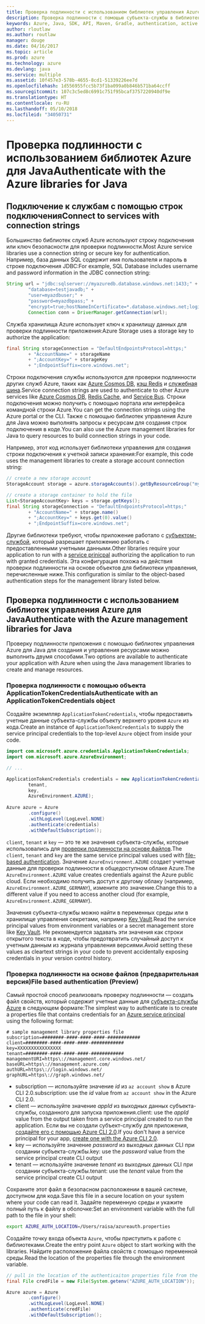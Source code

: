 ```yaml
---
title: Проверка подлинности с использованием библиотек управления Azure для Java
description: Проверка подлинности с помощью субъекта-службы в библиотеках управления Azure для Java
keywords: Azure, Java, SDK, API, Maven, Gradle, authentication, active directory, service principal
author: rloutlaw
ms.author: routlaw
manager: douge
ms.date: 04/16/2017
ms.topic: article
ms.prod: azure
ms.technology: azure
ms.devlang: java
ms.service: multiple
ms.assetid: 10f457e3-578b-4655-8cd1-51339226ee7d
ms.openlocfilehash: 1d556955fcc5b73f1ba099a0b846b571ba64ccff
ms.sourcegitcommit: 107c3c5ed8c6991c751f95bcaf3757220940df9e
ms.translationtype: HT
ms.contentlocale: ru-RU
ms.lasthandoff: 05/10/2018
ms.locfileid: "34050731"
---
```

# <a name="authenticate-with-the-azure-libraries-for-java"></a><span data-ttu-id="2f3f5-104">Проверка подлинности с использованием библиотек Azure для Java</span><span class="sxs-lookup"><span data-stu-id="2f3f5-104">Authenticate with the Azure libraries for Java</span></span> 

## <a name="connect-to-services-with-connection-strings"></a><span data-ttu-id="2f3f5-105">Подключение к службам с помощью строк подключения</span><span class="sxs-lookup"><span data-stu-id="2f3f5-105">Connect to services with connection strings</span></span>

<span data-ttu-id="2f3f5-106">Большинство библиотек служб Azure используют строку подключения или ключ безопасности для проверки подлинности.</span><span class="sxs-lookup"><span data-stu-id="2f3f5-106">Most Azure service libraries use a connection string or secure key for authentication.</span></span> <span data-ttu-id="2f3f5-107">Например, база данных SQL содержит имя пользователя и пароль в строке подключения JDBC:</span><span class="sxs-lookup"><span data-stu-id="2f3f5-107">For example, SQL Database includes username and password information in the JDBC connection string:</span></span>

```java
String url = "jdbc:sqlserver://myazuredb.database.windows.net:1433;" + 
        "database=testjavadb;" + 
        "user=myazdbuser;" +
        "password=myazdbpass;" +
        "encrypt=true;hostNameInCertificate=*.database.windows.net;loginTimeout=30;";
        Connection conn = DriverManager.getConnection(url);
```

<span data-ttu-id="2f3f5-108">Служба хранилища Azure использует ключ к хранилищу данных для проверки подлинности приложения:</span><span class="sxs-lookup"><span data-stu-id="2f3f5-108">Azure Storage uses a storage key to authorize the application:</span></span>

```java
final String storageConnection = "DefaultEndpointsProtocol=https;"
        + "AccountName=" + storageName 
        + ";AccountKey=" + storageKey
        + ";EndpointSuffix=core.windows.net";
```

<span data-ttu-id="2f3f5-109">Строки подключения службы используются для проверки подлинности других служб Azure, таких как [Azure Cosmos DB](https://docs.microsoft.com/azure/cosmos-db/sql-api-java-application#UseService), [кэш Redis](https://docs.microsoft.com/azure/redis-cache/cache-java-get-started) и [служебная шина](https://docs.microsoft.com/azure/service-bus-messaging/service-bus-java-how-to-use-queues).</span><span class="sxs-lookup"><span data-stu-id="2f3f5-109">Service connection strings are used to authenticate to other Azure services like [Azure Cosmos DB](https://docs.microsoft.com/azure/cosmos-db/sql-api-java-application#UseService), [Redis Cache](https://docs.microsoft.com/azure/redis-cache/cache-java-get-started), and [Service Bus](https://docs.microsoft.com/azure/service-bus-messaging/service-bus-java-how-to-use-queues).</span></span> <span data-ttu-id="2f3f5-110">Строки подключения можно получить с помощью портала или интерфейса командной строки Azure.</span><span class="sxs-lookup"><span data-stu-id="2f3f5-110">You can get the connection strings using the Azure portal or the CLI.</span></span>  <span data-ttu-id="2f3f5-111">Также с помощью библиотек управления Azure для Java можно выполнять запросы к ресурсам для создания строк подключения в коде.</span><span class="sxs-lookup"><span data-stu-id="2f3f5-111">You can also use the Azure management libraries for Java to query resources to build connection strings in your code.</span></span> 

<span data-ttu-id="2f3f5-112">Например, этот код использует библиотеки управления для создания строки подключения к учетной записи хранения:</span><span class="sxs-lookup"><span data-stu-id="2f3f5-112">For example, this code uses the management libraries to create a storage account connection string:</span></span>

```java
// create a new storage account
StorageAccount storage = azure.storageAccounts().getByResourceGroup("myResourceGroup","myStorageAccount");

// create a storage container to hold the file
List<StorageAccountKey> keys = storage.getKeys();
final String storageConnection = "DefaultEndpointsProtocol=https;"
        + "AccountName=" + storage.name()
        + ";AccountKey=" + keys.get(0).value()
        + ";EndpointSuffix=core.windows.net";
```

<span data-ttu-id="2f3f5-113">Другие библиотеки требуют, чтобы приложение работало с [субъектом-службой](https://docs.microsoft.com/azure/active-directory/develop/active-directory-application-objects), который разрешает приложению работать с предоставленными учетными данными.</span><span class="sxs-lookup"><span data-stu-id="2f3f5-113">Other libraries require your application to run with a [service prinicpal](https://docs.microsoft.com/azure/active-directory/develop/active-directory-application-objects) authorizing the application to run with granted credentials.</span></span> <span data-ttu-id="2f3f5-114">Эта конфигурация похожа на действия проверки подлинности на основе объектов для библиотеки управления, перечисленные ниже.</span><span class="sxs-lookup"><span data-stu-id="2f3f5-114">This configuration is similar to the object-based authentication steps for the management library listed below.</span></span>

<a name="mgmt-auth"></a>

##  <a name="authenticate-with-the-azure-management-libraries-for-java"></a><span data-ttu-id="2f3f5-115">Проверка подлинности с использованием библиотек управления Azure для Java</span><span class="sxs-lookup"><span data-stu-id="2f3f5-115">Authenticate with the Azure management libraries for Java</span></span>

<span data-ttu-id="2f3f5-116">Проверку подлинности приложения с помощью библиотек управления Azure для Java для создания и управления ресурсами можно выполнить двумя способами.</span><span class="sxs-lookup"><span data-stu-id="2f3f5-116">Two options are available to authenticate your application with Azure when using the Java management libraries to create and manage resources.</span></span>

### <a name="authenticate-with-an-applicationtokencredentials-object"></a><span data-ttu-id="2f3f5-117">Проверка подлинности с помощью объекта ApplicationTokenCredentials</span><span class="sxs-lookup"><span data-stu-id="2f3f5-117">Authenticate with an ApplicationTokenCredentials object</span></span>

<span data-ttu-id="2f3f5-118">Создайте экземпляр `ApplicationTokenCredentials`, чтобы предоставить учетные данные субъекта-службы объекту верхнего уровня `Azure` из кода.</span><span class="sxs-lookup"><span data-stu-id="2f3f5-118">Create an instance of `ApplicationTokenCredentials` to supply the service principal credentials to the top-level `Azure` object from inside your code.</span></span>

```java
import com.microsoft.azure.credentials.ApplicationTokenCredentials;
import com.microsoft.azure.AzureEnvironment;

// ...

ApplicationTokenCredentials credentials = new ApplicationTokenCredentials(client, 
        tenant,
        key, 
        AzureEnvironment.AZURE);
        
Azure azure = Azure
        .configure()
        .withLogLevel(LogLevel.NONE)
        .authenticate(credentials)
        .withDefaultSubscription();
```

<span data-ttu-id="2f3f5-119">`client`, `tenant` и `key` — это те же значения субъекта-службы, которые использовались для [проверки подлинности на основе файлов](#mgmt-file).</span><span class="sxs-lookup"><span data-stu-id="2f3f5-119">The `client`, `tenant` and `key` are the same service principal values used with [file-based authentication](#mgmt-file).</span></span> <span data-ttu-id="2f3f5-120">Значение `AzureEnvironment.AZURE` создает учетные данные для проверки подлинности в общедоступном облаке Azure.</span><span class="sxs-lookup"><span data-stu-id="2f3f5-120">The `AzureEnvironment.AZURE` value creates credentials against the Azure public cloud.</span></span> <span data-ttu-id="2f3f5-121">Если необходимо получить доступ к другому облаку (например, `AzureEnvironment.AZURE_GERMANY`), измените это значение.</span><span class="sxs-lookup"><span data-stu-id="2f3f5-121">Change this to a different value if you need to access another cloud (for example, `AzureEnvironment.AZURE_GERMANY`).</span></span>  

 <span data-ttu-id="2f3f5-122">Значения субъекта-службы можно найти в переменных среды или в хранилище управления секретами, например [Key Vault](/azure/key-vault/key-vault-whatis).</span><span class="sxs-lookup"><span data-stu-id="2f3f5-122">Read the service principal values from environment variables or a secret management store like [Key Vault](/azure/key-vault/key-vault-whatis).</span></span> <span data-ttu-id="2f3f5-123">Не рекомендуется задавать эти значения как строки открытого текста в коде, чтобы предотвратить случайный доступ к учетным данным из журнала управления версиями.</span><span class="sxs-lookup"><span data-stu-id="2f3f5-123">Avoid setting these values as cleartext strings in your code to prevent accidentally exposing credentials in your version control history.</span></span>   

<a name="mgmt-file"></a>

### <a name="file-based-authentication-preview"></a><span data-ttu-id="2f3f5-124">Проверка подлинности на основе файлов (предварительная версия)</span><span class="sxs-lookup"><span data-stu-id="2f3f5-124">File based authentication (Preview)</span></span>

<span data-ttu-id="2f3f5-125">Самый простой способ реализовать проверку подлинности — создать файл свойств, который содержит учетные данные для [субъекта-службы Azure](https://docs.microsoft.com/azure/active-directory/develop/active-directory-application-objects) в следующем формате:</span><span class="sxs-lookup"><span data-stu-id="2f3f5-125">The simplest way to authenticate is to create a properties file that contains credentials for an [Azure service principal](https://docs.microsoft.com/azure/active-directory/develop/active-directory-application-objects) using the following format:</span></span>

```text
# sample management library properties file
subscription=########-####-####-####-############
client=########-####-####-####-############
key=XXXXXXXXXXXXXXXX
tenant=########-####-####-####-############
managementURI=https\://management.core.windows.net/
baseURL=https\://management.azure.com/
authURL=https\://login.windows.net/
graphURL=https\://graph.windows.net/
```

- <span data-ttu-id="2f3f5-126">subscription — используйте значение *id* из `az account show` в Azure CLI 2.0.</span><span class="sxs-lookup"><span data-stu-id="2f3f5-126">subscription: use the *id* value from `az account show` in the Azure CLI 2.0.</span></span>
- <span data-ttu-id="2f3f5-127">client — используйте значение *appId* из выходных данных субъекта-службы, созданного для запуска приложения.</span><span class="sxs-lookup"><span data-stu-id="2f3f5-127">client: use the *appId* value from the output taken from a service principal created to run the application.</span></span> <span data-ttu-id="2f3f5-128">Если вы не создали субъект-службу для приложения, [создайте его с помощью Azure CLI 2.0](https://docs.microsoft.com/cli/azure/create-an-azure-service-principal-azure-cli).</span><span class="sxs-lookup"><span data-stu-id="2f3f5-128">If you don't have a service principal for your app, [create one with the Azure CLI 2.0](https://docs.microsoft.com/cli/azure/create-an-azure-service-principal-azure-cli).</span></span>
- <span data-ttu-id="2f3f5-129">key — используйте значение *password* из выходных данных CLI при создании субъекта-службы.</span><span class="sxs-lookup"><span data-stu-id="2f3f5-129">key: use the *password* value from the service principal create CLI output</span></span> 
- <span data-ttu-id="2f3f5-130">tenant — используйте значение *tenant* из выходных данных CLI при создании субъекта-службы.</span><span class="sxs-lookup"><span data-stu-id="2f3f5-130">tenant: use the *tenant* value from the service principal create CLI output</span></span>

<span data-ttu-id="2f3f5-131">Сохраните этот файл в безопасном расположении в вашей системе, доступном для кода.</span><span class="sxs-lookup"><span data-stu-id="2f3f5-131">Save this file in a secure location on your system where your code can read it.</span></span> <span data-ttu-id="2f3f5-132">Задайте переменную среды и укажите полный путь к файлу в оболочке:</span><span class="sxs-lookup"><span data-stu-id="2f3f5-132">Set an environment variable with the full path to the file in your shell:</span></span>

```bash
export AZURE_AUTH_LOCATION=/Users/raisa/azureauth.properties
```

<span data-ttu-id="2f3f5-133">Создайте точку входа объекта `Azure`, чтобы приступить к работе с библиотеками.</span><span class="sxs-lookup"><span data-stu-id="2f3f5-133">Create the entry point `Azure` object to start working with the libraries.</span></span> <span data-ttu-id="2f3f5-134">Найдите расположение файла свойств с помощью переменной среды.</span><span class="sxs-lookup"><span data-stu-id="2f3f5-134">Read the location of the properties file through the environment variable.</span></span>

```java
// pull in the location of the authenticaiton properties file from the environment 
final File credFile = new File(System.getenv("AZURE_AUTH_LOCATION"));

Azure azure = Azure
        .configure()
        .withLogLevel(LogLevel.NONE)
        .authenticate(credFile)
        .withDefaultSubscription();
```



